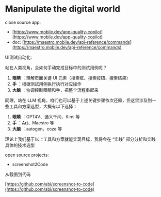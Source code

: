 

# Manipulate the digital world


close source app:

* [https://www.mobile.dev/app-quality-copilot](https://www.mobile.dev/app-quality-copilot)
* doc: [https://maestro.mobile.dev/api-reference/commands](https://maestro.mobile.dev/api-reference/commands)

UI测试自动化:

站在人类视角，会如何手动完成目标中的测试用例呢？

1. **眼睛** ：理解页面关键 UI 元素（搜索框、搜索按钮、搜索结果）
2. **手** ：根据测试用例执行执行对应操作
3. **大脑** ：协调控制眼睛和手，把整个流程串起来

同理，站在 LLM 视角，咱们也可以基于上述关键步骤依次还原，但这里涉及到一些工具和方案选型，大概有以下选择：

1. **眼睛** ：GPT4V、通义千问、Kimi 等
2. **手** ：[Art](https://bytedance.larkoffice.com/wiki/GW1JwFluKiHvBhk00tlc0msonmf)、Maestro 等
3. **大脑** ：autogen、coze 等

理论上我们基于以上工具和方案就能实现目标，我将会在 “实践” 部分分析和实践具体的技术选型




open source projects:

* screenshot2Code

从截图到代码

[https://github.com/abi/screenshot-to-code](https://github.com/abi/screenshot-to-code)
